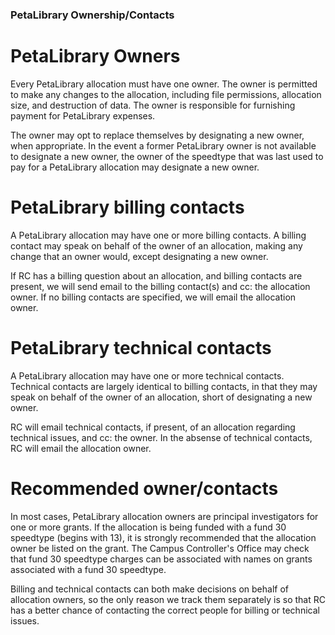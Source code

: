 ### PetaLibrary Ownership/Contacts

# PetaLibrary Owners

Every PetaLibrary allocation must have one owner. The owner is permitted
to make any changes to the allocation, including file permissions,
allocation size, and destruction of data. The owner is responsible for
furnishing payment for PetaLibrary expenses.

The owner may opt to replace themselves by designating a new owner, when
appropriate. In the event a former PetaLibrary owner is not available
to designate a new owner, the owner of the speedtype that was last used
to pay for a PetaLibrary allocation may designate a new owner.

# PetaLibrary billing contacts

A PetaLibrary allocation may have one or more billing contacts. A billing
contact may speak on behalf of the owner of an allocation, making any
change that an owner would, except designating a new owner.

If RC has a billing question about an allocation, and billing contacts
are present, we will send email to the billing contact(s) and cc: the
allocation owner. If no billing contacts are specified, we will email
the allocation owner.

# PetaLibrary technical contacts

A PetaLibrary allocation may have one or more technical
contacts. Technical contacts are largely identical to billing contacts,
in that they may speak on behalf of the owner of an allocation, short
of designating a new owner.

RC will email technical contacts, if present, of an allocation regarding
technical issues, and cc: the owner. In the absense of technical contacts,
RC will email the allocation owner.

# Recommended owner/contacts

In most cases, PetaLibrary allocation owners are principal investigators
for one or more grants. If the allocation is being funded with a fund 30
speedtype (begins with 13), it is strongly recommended that the allocation
owner be listed on the grant. The Campus Controller's Office may check
that fund 30 speedtype charges can be associated with names on grants
associated with a fund 30 speedtype.

Billing and technical contacts can both make decisions on behalf of
allocation owners, so the only reason we track them separately is so that
RC has a better chance of contacting the correct people for billing or
technical issues.
